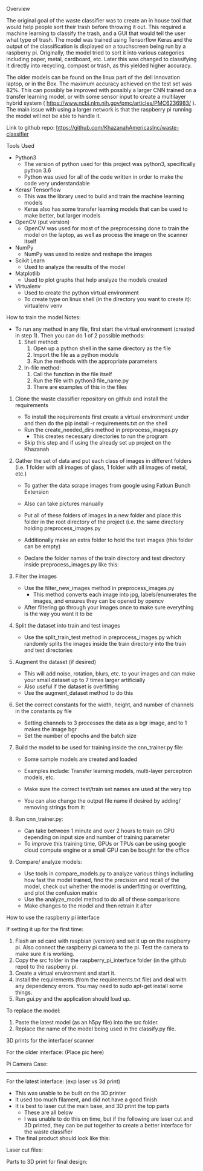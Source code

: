 Overview


The original goal of the waste classifier was to create an in house tool that would help people sort their trash before throwing it out. This required a machine learning to classify the trash, and a GUI that would tell the user what type of trash. The model was trained using Tensorflow Keras and the output of the classification is displayed on a touchscreen being run by a raspberry pi. Originally, the model tried to sort it into various categories including paper, metal, cardboard, etc. Later this was changed to classifying it directly into recycling, compost or trash, as this yielded higher accuracy. 


The older models can be found on the linux part of the dell innovation laptop, or in the Box. The maximum accuracy achieved on the test set was 82%. This can possibly be improved with possibly a larger CNN trained on a transfer learning model, or with some sensor input to create a multilayer hybrid system ( https://www.ncbi.nlm.nih.gov/pmc/articles/PMC6236983/ ). The main issue with using a larger network is that the raspberry pi running the model will not be able to handle it.


Link to github repo:  https://github.com/KhazanahAmericasInc/waste-classifier


Tools Used
* Python3
    * The version of python used for this project was python3, specifically python 3.6
    * Python was used for all of the code written in order to make the code very understandable
* Keras/ Tensorflow
    * This was the library used to build and train the machine learning models
    * Keras also has some transfer learning models that can be used to make better, but larger models
* OpenCV (put version)
    * OpenCV was used for most of the preprocessing done to train the model on the laptop, as well as process the image on the scanner itself
* NumPy
    * NumPy was used to resize and reshape the images
* Scikit Learn
    * Used to analyze the results of the model
* Matplotlib
    * Used to plot graphs that help analyze the models created
* Virtualenv
    * Used to create the python virtual environment
    * To create type on linux shell (in the directory you want to create it): virtualenv venv


How to train the model
Notes:
* To run any method in any file, first start the virtual environment (created in step 1). Then you can do 1 of 2 possible methods:
    1. Shell method:
        1. Open up a python shell in the same directory as the file
        2. Import the file as a python module
        3. Run the methods with the appropriate parameters
    2. In-file method:
        1. Call the function in the file itself
        2. Run the file with python3 file_name.py
        3. There are examples of this in the files


1. Clone the waste classifier repository on github and install the requirements
    * To install the requirements first create a virtual environment under and then do the pip install -r requirements.txt on the shell
    * Run the create_needed_dirs method in preprocess_images.py
        * This creates necessary directories to run the program
    * Skip this step and if using the already set up project on the Khazanah
2. Gather the set of data and put each class of images in different folders (i.e. 1 folder with all images of glass, 1 folder with all images of metal, etc.)
    * To gather the data scrape images from google using Fatkun Bunch Extension
    * Also can take pictures manually
    * Put all of these folders of images in a new folder and place this folder in the root directory of the project (i.e. the same directory holding preprocess_images.py


    * Additionally make an extra folder to hold the test images (this folder can be empty)
    * Declare the folder names of the train directory and test directory inside preprocess_images.py like this:
3. Filter the images
    * Use the filter_new_images method in preprocess_images.py
        * This method converts each image into jpg, labels/enumerates the images, and ensures they can be opened by opencv
    * After filtering go through your images once to make sure everything is the way you want it to be
4. Split the dataset into train and test images
    * Use the split_train_test method in preprocess_images.py which randomly splits the images inside the train directory into the train and test directories
5. Augment the dataset (if desired)
    * This will add noise, rotation, blurs, etc. to your images and can make your small dataset up to 7 times larger artificially
    * Also useful if the dataset is overfitting
    * Use the augment_dataset method to do this
6. Set the correct constants for the width, height, and number of channels in the constants.py file
    * Setting channels to 3 processes the data as a bgr image, and to 1 makes the image bgr
    * Set the number of epochs and the batch size
7. Build the model to be used for training inside the cnn_trainer.py file:
    * Some sample models are created and loaded
    * Examples include: Transfer learning models, multi-layer perceptron models, etc.
    * Make sure the correct test/train set names are used at the very top 


    * You can also change the output file name if desired by adding/ removing strings from it:


8. Run cnn_trainer.py:
    * Can take between 1 minute and over 2 hours to train on CPU depending on input size and number of training parameter
    * To improve this training time, GPUs or TPUs can be using google cloud compute engine or a small GPU can be bought for the office
9. Compare/ analyze models:
    * Use tools in compare_models.py to analyze various things including how fast the model trained, find the precision and recall of the model, check out whether the model is underfitting or overfitting, and plot the confusion matrix
    * Use the analyze_model method to do all of these comparisons
    * Make changes to the model and then retrain it after


How to use the raspberry pi interface


If setting it up for the first time:
1. Flash an sd card with raspbian (version) and set it up on the raspberry pi. Also connect the raspberry pi camera to the pi. Test the camera to make sure it is working.
2. Copy the src folder in the raspberry_pi_interface folder (in the github repo) to the raspberry pi.
3. Create a virtual environment and start it.
4. Install the requirements (from the requirements.txt file) and deal with any dependency errors. You may need to sudo apt-get install some things.
5. Run gui.py and the application should load up.


To replace the model:
1. Paste the latest model (as an h5py file) into the src folder.
2. Replace the name of the model being used in the classify.py file. 


3D prints for the interface/ scanner


For the older interface:
(Place pic here)




Pi Camera Case:




_________________________________________________________________________________
For the latest interface: (exp laser vs 3d print)


* This was unable to be built on the 3D printer
* It used too much filament, and did not have a good finish
* It is best to laser cut the main base, and 3D print the top parts
    * These are all below
    * I was unable to do this on time, but if the following are laser cut and 3D printed, they can be put together to create a better interface for the waste classifier
* The final product should look like this:




Laser cut files:
    
  


Parts to 3D print for final design:


  
  
